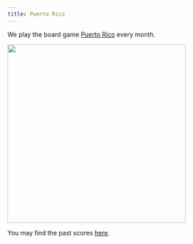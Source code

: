 ```yaml
---
title: Puerto Rico
---
```


We play the board game [Puerto Rico][1] every month. 

<a href="/images/pr_intro.jpg">
<img src="/images/pr_intro.jpg" width="400"/>
</a>


You may find the past scores [here](/news/pr.html). 
	
[1]: https://en.wikipedia.org/wiki/Puerto_Rico_%28board_game%29
